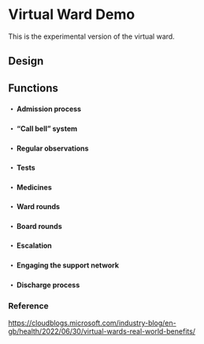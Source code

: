# Virtual Ward Demo

This is the experimental version of the virtual ward.

## Design 


## Functions

#### ・ Admission process

#### ・ “Call bell” system

#### ・ Regular observations

#### ・ Tests

#### ・ Medicines
#### ・ Ward rounds
#### ・ Board rounds
#### ・ Escalation
#### ・ Engaging the support network
#### ・ Discharge process

### Reference 
https://cloudblogs.microsoft.com/industry-blog/en-gb/health/2022/06/30/virtual-wards-real-world-benefits/
